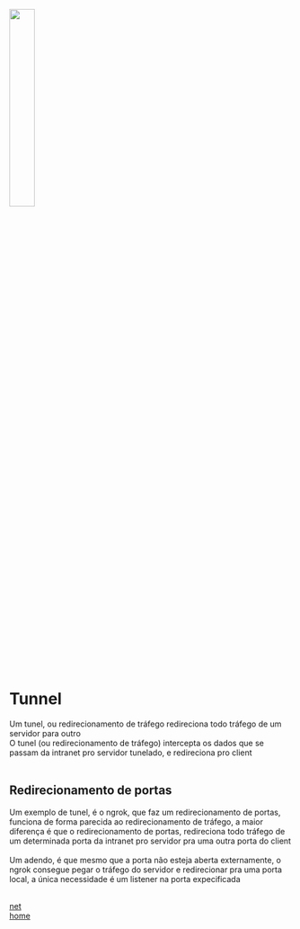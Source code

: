 <img width="30%" src="https://i.imgur.com/CGV9DU1.png"></img>

# Tunnel
Um tunel, ou redirecionamento de tráfego redireciona todo tráfego de um servidor para outro<br>
O tunel (ou redirecionamento de tráfego) intercepta os dados que se passam da intranet pro servidor tunelado, e redireciona pro client<br><br>

## Redirecionamento de portas
Um exemplo de tunel, é o ngrok, que faz um redirecionamento de portas, funciona de forma parecida ao redirecionamento de tráfego, a maior diferença é que o redirecionamento de portas, redireciona todo tráfego de um determinada porta da intranet pro servidor pra uma outra porta do client<br><br>
Um adendo, é que mesmo que a porta não esteja aberta externamente, o ngrok consegue pegar o tráfego do servidor e redirecionar pra uma porta local, a única necessidade é um listener na porta expecificada<br><br>

[net](../README.md)<br>
[home](../../README.md)
